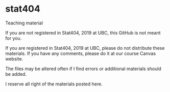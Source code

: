 # stat404
Teaching material

If you are not registered in Stat404, 2019 at UBC, this GitHub is not meant for you. 

If you are registered in Stat404, 2019 at UBC, please do not distribute these materials. If you have any comments, please do it at our course Canvas website.

The files may be altered often if I find errors or additional materials should be added. 

I reserve all right of the materials posted here. 
